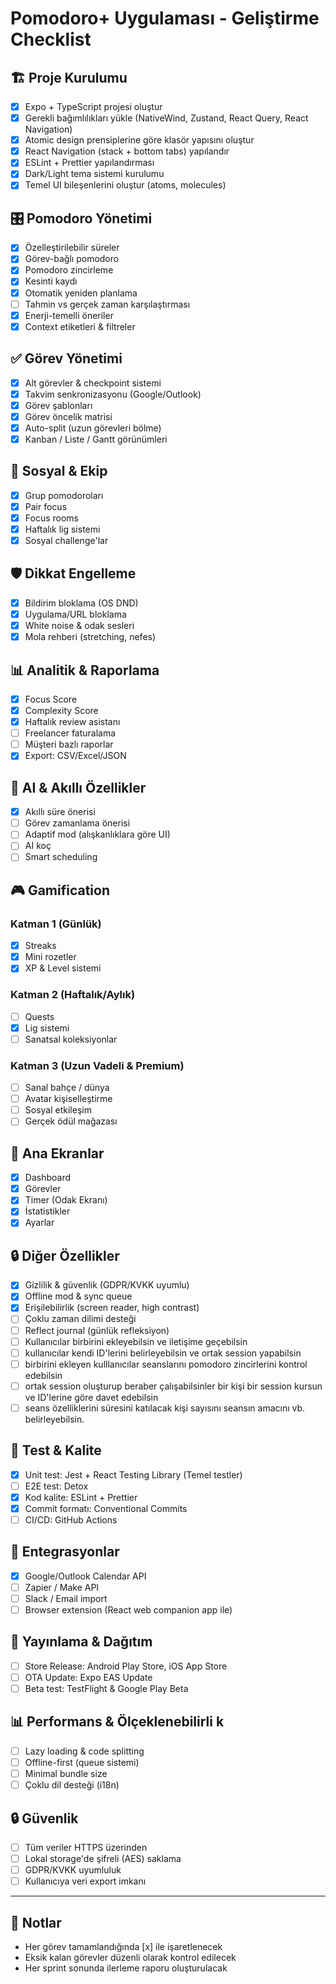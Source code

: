 # Pomodoro+ Uygulaması - Geliştirme Checklist

## 🏗️ Proje Kurulumu
- [x] Expo + TypeScript projesi oluştur
- [x] Gerekli bağımlılıkları yükle (NativeWind, Zustand, React Query, React Navigation)
- [x] Atomic design prensiplerine göre klasör yapısını oluştur
- [x] React Navigation (stack + bottom tabs) yapılandır
- [x] ESLint + Prettier yapılandırması
- [x] Dark/Light tema sistemi kurulumu
- [x] Temel UI bileşenlerini oluştur (atoms, molecules)

## 🎛️ Pomodoro Yönetimi
- [x] Özelleştirilebilir süreler
- [x] Görev-bağlı pomodoro
- [x] Pomodoro zincirleme
- [x] Kesinti kaydı
- [x] Otomatik yeniden planlama
- [ ] Tahmin vs gerçek zaman karşılaştırması
- [x] Enerji-temelli öneriler
- [x] Context etiketleri & filtreler

## ✅ Görev Yönetimi
- [x] Alt görevler & checkpoint sistemi
- [x] Takvim senkronizasyonu (Google/Outlook)
- [x] Görev şablonları
- [x] Görev öncelik matrisi
- [x] Auto-split (uzun görevleri bölme)
- [x] Kanban / Liste / Gantt görünümleri

## 👥 Sosyal & Ekip
- [x] Grup pomodoroları
- [x] Pair focus
- [x] Focus rooms
- [x] Haftalık lig sistemi
- [x] Sosyal challenge'lar

## 🛡️ Dikkat Engelleme
- [x] Bildirim bloklama (OS DND)
- [x] Uygulama/URL bloklama
- [x] White noise & odak sesleri
- [x] Mola rehberi (stretching, nefes)

## 📊 Analitik & Raporlama
- [x] Focus Score
- [x] Complexity Score
- [x] Haftalık review asistanı
- [ ] Freelancer faturalama
- [ ] Müşteri bazlı raporlar
- [x] Export: CSV/Excel/JSON

## 🤖 AI & Akıllı Özellikler
- [x] Akıllı süre önerisi
- [ ] Görev zamanlama önerisi
- [ ] Adaptif mod (alışkanlıklara göre UI)
- [ ] AI koç
- [ ] Smart scheduling

## 🎮 Gamification

### Katman 1 (Günlük)
- [x] Streaks
- [x] Mini rozetler
- [x] XP & Level sistemi

### Katman 2 (Haftalık/Aylık)
- [ ] Quests
- [x] Lig sistemi
- [ ] Sanatsal koleksiyonlar

### Katman 3 (Uzun Vadeli & Premium)
- [ ] Sanal bahçe / dünya
- [ ] Avatar kişiselleştirme
- [ ] Sosyal etkileşim
- [ ] Gerçek ödül mağazası

## 📱 Ana Ekranlar
- [x] Dashboard
- [x] Görevler
- [x] Timer (Odak Ekranı)
- [x] İstatistikler
- [x] Ayarlar

## 🔒 Diğer Özellikler
- [x] Gizlilik & güvenlik (GDPR/KVKK uyumlu)
- [x] Offline mod & sync queue
- [x] Erişilebilirlik (screen reader, high contrast)
- [ ] Çoklu zaman dilimi desteği
- [ ] Reflect journal (günlük refleksiyon)
- [ ] Kullanıcılar birbirini ekleyebilsin ve iletişime geçebilsin
- [ ] kullanıcılar kendi ID'lerini belirleyebilsin ve ortak session yapabilsin
- [ ] birbirini ekleyen kulllanıcılar seanslarını pomodoro zincirlerini kontrol edebilsin
- [ ] ortak session oluşturup beraber çalışabilsinler bir kişi bir session kursun ve ID'lerine göre davet edebilsin
- [ ]  seans özelliklerini süresini katılacak kişi sayısını seansın amacını vb. belirleyebilsin.

## 🧪 Test & Kalite
- [x] Unit test: Jest + React Testing Library (Temel testler)
- [ ] E2E test: Detox
- [x] Kod kalite: ESLint + Prettier
- [x] Commit formatı: Conventional Commits
- [ ] CI/CD: GitHub Actions

## 🔌 Entegrasyonlar
- [x] Google/Outlook Calendar API
- [ ] Zapier / Make API
- [ ] Slack / Email import
- [ ] Browser extension (React web companion app ile)

## 🚀 Yayınlama & Dağıtım
- [ ] Store Release: Android Play Store, iOS App Store
- [ ] OTA Update: Expo EAS Update
- [ ] Beta test: TestFlight & Google Play Beta

## 📊 Performans & Ölçeklenebilirli k
- [ ] Lazy loading & code splitting
- [ ] Offline-first (queue sistemi)
- [ ] Minimal bundle size
- [ ] Çoklu dil desteği (i18n)

## 🔒 Güvenlik
- [ ] Tüm veriler HTTPS üzerinden
- [ ] Lokal storage'de şifreli (AES) saklama
- [ ] GDPR/KVKK uyumluluk
- [ ] Kullanıcıya veri export imkanı

---

## 📝 Notlar
- Her görev tamamlandığında [x] ile işaretlenecek
- Eksik kalan görevler düzenli olarak kontrol edilecek
- Her sprint sonunda ilerleme raporu oluşturulacak
